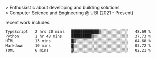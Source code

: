 
<!--<img width="1415" height="100" alt="blu" src="https://github.com/rdsilva01/rdsilva01/assets/101207588/deb060e5-d035-4f09-b511-e3f50605b207">-->

\> Enthusiastic about developing and building solutions <br>
\> Computer Science and Engineering @ UBI (2021 - Present)

<!-- <a href="https://www.rodrigosilva.live/">personal website</a> 🏁 -->

<!-- ![](https://komarev.com/ghpvc/?username=rdsilva01) -->

recent work includes:
<!--START_SECTION:waka-->

```txt
TypeScript   2 hrs 20 mins   ████████████▒░░░░░░░░░░░░   48.69 %
Python       1 hr 48 mins    █████████▒░░░░░░░░░░░░░░░   37.73 %
HTML         13 mins         █▒░░░░░░░░░░░░░░░░░░░░░░░   04.68 %
Markdown     10 mins         █░░░░░░░░░░░░░░░░░░░░░░░░   03.72 %
TOML         6 mins          ▓░░░░░░░░░░░░░░░░░░░░░░░░   02.21 %
```

<!--END_SECTION:waka-->

